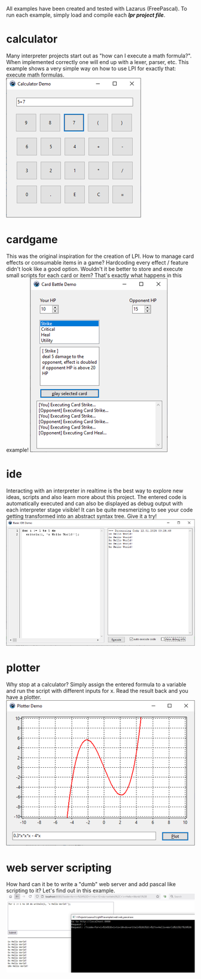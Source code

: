 All examples have been created and tested with Lazarus (FreePascal). To run each example, simply load and compile each ***lpr project file***.

# calculator
Many interpreter projects start out as "how can I execute a math formula?". When implemented correctly one will end up with a lexer, parser, etc. This example shows a very simple way on how to use LPI for exactly that: execute math formulas.
![calculator screenshot](image_calc.png)

# cardgame
This was the original inspiration for the creation of LPI. How to manage card effects or consumable items in a game? Hardcoding every effect / feature didn't look like a good option. Wouldn't it be better to store and execute small scripts for each card or item? That's exactly what happens in this example!
![cardgame screenshot](image_cards.png)

# ide
Interacting with an interpreter in realtime is the best way to explore new ideas, scripts and also learn more about this project. The entered code is automatically executed and can also be displayed as debug output with each interpreter stage visible! It can be quite mesmerizing to see your code getting transformed into an abstract syntax tree. Give it a try!
![ide screenshot](image_ide.png)

# plotter
Why stop at a calculator? Simply assign the entered formula to a variable and run the script with different inputs for x. Read the result back and you have a plotter.
![plotter screenshot](image_plotter.png)

# web server scripting
How hard can it be to write a "dumb" web server and add pascal like scripting to it? Let's find out in this example.
![web scripting screenshot](image_web.png)
